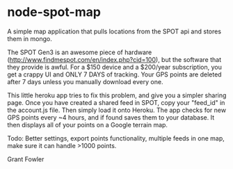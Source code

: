 node-spot-map
=============

A simple map application that pulls locations from the SPOT api and stores them in mongo.


The SPOT Gen3 is an awesome piece of hardware (http://www.findmespot.com/en/index.php?cid=100), but the software that they provide is awful. For a $150 device and a $200/year subscription, you get a crappy UI and ONLY 7 DAYS of tracking. Your GPS points are deleted after 7 days unless you manually download every one.

This little heroku app tries to fix this problem, and give you a simpler sharing page. Once you have created a shared feed in SPOT, copy your "feed_id" in the account.js file. Then simply load it onto Heroku. The app checks for new GPS points every ~4 hours, and if found saves them to your database. It then displays all of your points on a Google terrain map. 

Todo: Better settings, export points functionality, multiple feeds in one map, make sure it can handle >1000 points.

Grant Fowler

